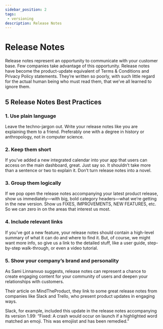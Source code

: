 ```yaml
---
sidebar_position: 2
tags: 
 - versioning
description: Release Notes
---
```


# Release Notes

Release notes represent an opportunity to communicate with your customer base. Few companies take advantage of this opportunity. Release notes have become the product-update equivalent of Terms & Conditions and Privacy Policy statements. They’re written so poorly, with such little regard for the actual human being who must read them, that we’ve all learned to ignore them. 

## 5 Release Notes Best Practices
### 1. Use plain language
Leave the techno-jargon out. Write your release notes like you are explaining them to a friend. Preferably one with a degree in history or anthropology, not in computer science.

### 2. Keep them short
If you’ve added a new integrated calendar into your app that users can access on the main dashboard, great. Just say so. It shouldn’t take more than a sentence or two to explain it. Don’t turn release notes into a novel.

### 3. Group them logically
If we pop open the release notes accompanying your latest product release, show us immediately—with big, bold category headers—what we’re getting in the new version. Show us FIXES, IMPROVEMENTS, NEW FEATURES, etc. So we can zero in on the areas that interest us most.

### 4. Include relevant links
If you’ve got a new feature, your release notes should contain a high-level summary of what it can do and where to find it. But, of course, we might want more info, so give us a link to the detailed stuff, like a user guide, step-by-step walk-through, or even a video tutorial.

### 5. Show your company’s brand and personality
As Sami Linnanvuo suggests, release notes can represent a chance to create engaging content for your community of users and deepen your relationships with customers.

Their article on MindTheProduct, they link to some great release notes from companies like Slack and Trello, who present product updates in engaging ways.

Slack, for example, included this update in the release notes accompanying its version 1.99:
“Fixed: A crash would occur on launch if a highlighted word matched an emoji. This was emojiist and has been remedied.”

